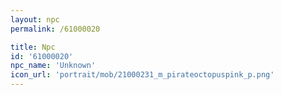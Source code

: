 ```yaml
---
layout: npc
permalink: /61000020

title: Npc
id: '61000020'
npc_name: 'Unknown'
icon_url: 'portrait/mob/21000231_m_pirateoctopuspink_p.png'
---
```

